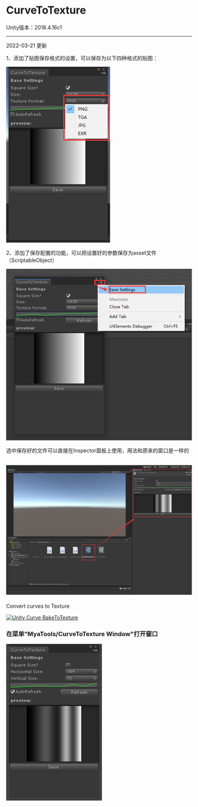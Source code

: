 # CurveToTexture

Unity版本：2018.4.16c1

--- 

2022-03-21 更新

1、添加了贴图保存格式的设置，可以保存为以下四种格式的贴图：

![textureFormatSet](Docs\Images\textureFormatSet.png)

2、添加了保存配置的功能，可以把设置好的参数保存为asset文件（ScriptableObject）

![saveSettings](Docs\Images\saveSettings.png)

选中保存好的文件可以直接在Inspector面板上使用，用法和原来的窗口是一样的

![asset](Docs\Images\asset.png)
---

Convert curves to Texture

[![Unity Curve BakeToTexture](https://res.cloudinary.com/marcomontalbano/image/upload/v1646748045/video_to_markdown/images/youtube--L2Zg-eLo0rg-c05b58ac6eb4c4700831b2b3070cd403.jpg)](https://www.youtube.com/watch?v=L2Zg-eLo0rg "Unity Curve BakeToTexture")


### **在菜单"MyaTools/CurveToTexture Window"打开窗口**

![CurveToTextureWindow](Docs/Images/CurveToTextureWindow.png)

